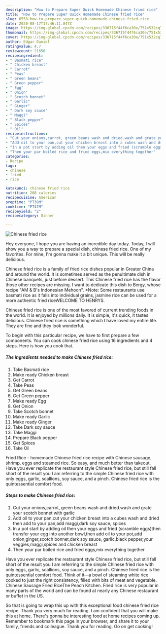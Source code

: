 ```yaml
---
description: "How to Prepare Super Quick Homemade Chinese fried rice"
title: "How to Prepare Super Quick Homemade Chinese fried rice"
slug: 6558-how-to-prepare-super-quick-homemade-chinese-fried-rice
date: 2020-08-17T17:46:11.847Z
image: https://img-global.cpcdn.com/recipes/336715f44f6ca30e/751x532cq70/chinese-fried-rice-recipe-main-photo.jpg
thumbnail: https://img-global.cpcdn.com/recipes/336715f44f6ca30e/751x532cq70/chinese-fried-rice-recipe-main-photo.jpg
cover: https://img-global.cpcdn.com/recipes/336715f44f6ca30e/751x532cq70/chinese-fried-rice-recipe-main-photo.jpg
author: Edgar Daniel
ratingvalue: 4.7
reviewcount: 21650
recipeingredient:
- " Basmati rice"
- " Chicken breast"
- " Carrot"
- " Peas"
- " Green beans"
- " Green pepper"
- " Egg"
- " Onion"
- " Scotch bonnet"
- " Garlic"
- " Ginger"
- " Dark soy sauce"
- " Maggi"
- " Black pepper"
- " Spices"
- " Oil"
recipeinstructions:
- "Cut your onions,carrot, green beans wash and dried.wash and grate your scotch bonnet with garlic"
- "Add oil to your pan,cut your chicken breast into a cubes wash and dried then add to your pan,add maggi,dark soy sauce, spices"
- "In a pot start by adding oil then your eggs and fried (scramble eggs)then transfer your egg into another bowl,then add oil to your pot,add onion,ginger,scotch bonnet,dark soy sauce, garlic,black pepper,your veggies,maggi,spices and chicken breast"
- "Then your par boiled rice and fried eggs,mix everything together"
categories:
- Recipe
tags:
- chinese
- fried
- rice

katakunci: chinese fried rice 
nutrition: 208 calories
recipecuisine: American
preptime: "PT38M"
cooktime: "PT47M"
recipeyield: "2"
recipecategory: Dinner

---
```



![Chinese fried rice](https://img-global.cpcdn.com/recipes/336715f44f6ca30e/751x532cq70/chinese-fried-rice-recipe-main-photo.jpg)

Hey everyone, I hope you are having an incredible day today. Today, I will show you a way to prepare a special dish, chinese fried rice. One of my favorites. For mine, I'm gonna make it a bit unique. This will be really delicious.

Chinese fried rice is a family of fried rice dishes popular in Greater China and around the world. It is sometimes served as the penultimate dish in Chinese banquets, just before dessert. This Chinese fried rice has the flavor those other recipes are missing. I want to dedicate this dish to Bergy, whose recipe &#34;AM &amp; B&#39;s Indonesian Mehoon&#34;. *Note: Some restaurants use basmati rice as it falls into individual grains, jasmine rice can be used for a more authentic fried riceWELCOME TO HENRYS.

Chinese fried rice is one of the most favored of current trending foods in the world. It is enjoyed by millions daily. It is simple, it's quick, it tastes delicious. Chinese fried rice is something which I have loved my entire life. They are fine and they look wonderful.


To begin with this particular recipe, we have to first prepare a few components. You can cook chinese fried rice using 16 ingredients and 4 steps. Here is how you cook that.

<!--inarticleads1-->

##### The ingredients needed to make Chinese fried rice:

1. Take  Basmati rice
1. Make ready  Chicken breast
1. Get  Carrot
1. Take  Peas
1. Get  Green beans
1. Get  Green pepper
1. Make ready  Egg
1. Get  Onion
1. Take  Scotch bonnet
1. Make ready  Garlic
1. Make ready  Ginger
1. Take  Dark soy sauce
1. Take  Maggi
1. Prepare  Black pepper
1. Get  Spices
1. Take  Oil


Fried Rice - homemade Chinese fried rice recipe with Chinese sausage, shrimp, eggs and steamed rice. So easy, and much better than takeout. Have you ever replicate the restaurant style Chinese fried rice, but still fall short of the result you I am referring to the simple Chinese fried rice with only eggs, garlic, scallions, soy sauce, and a pinch. Chinese fried rice is the quintessential comfort food. 

<!--inarticleads2-->

##### Steps to make Chinese fried rice:

1. Cut your onions,carrot, green beans wash and dried.wash and grate your scotch bonnet with garlic
1. Add oil to your pan,cut your chicken breast into a cubes wash and dried then add to your pan,add maggi,dark soy sauce, spices
1. In a pot start by adding oil then your eggs and fried (scramble eggs)then transfer your egg into another bowl,then add oil to your pot,add onion,ginger,scotch bonnet,dark soy sauce, garlic,black pepper,your veggies,maggi,spices and chicken breast
1. Then your par boiled rice and fried eggs,mix everything together


Have you ever replicate the restaurant style Chinese fried rice, but still fall short of the result you I am referring to the simple Chinese fried rice with only eggs, garlic, scallions, soy sauce, and a pinch. Chinese fried rice is the quintessential comfort food. Think of it—a bowl of steaming white rice cooked to just the right consistency, filled with bits of meat and vegetable. Chinese Sausage Fried RiceThe Peach Kitchen. Fried rice is very popular in many parts of the world and can be found at nearly any Chinese restaurant or buffet in the US. 

So that is going to wrap this up with this exceptional food chinese fried rice recipe. Thank you very much for reading. I am confident that you will make this at home. There's gonna be interesting food at home recipes coming up. Remember to bookmark this page in your browser, and share it to your family, friends and colleague. Thank you for reading. Go on get cooking!
